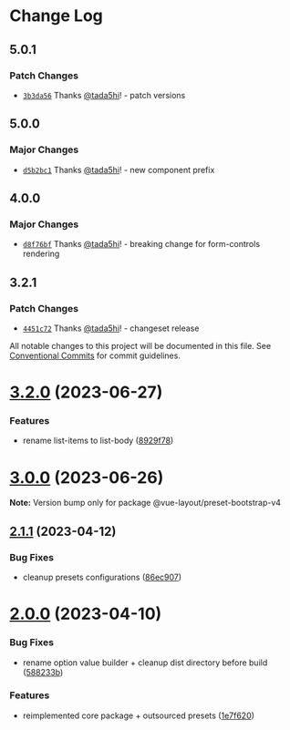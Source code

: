 # Change Log

## 5.0.1

### Patch Changes

- [`3b3da56`](https://github.com/tada5hi/vue-layout/commit/3b3da56d5d59a5520bd3572de29370d2556df766) Thanks [@tada5hi](https://github.com/tada5hi)! - patch versions

## 5.0.0

### Major Changes

- [`d5b2bc1`](https://github.com/tada5hi/vue-layout/commit/d5b2bc1903f055f33c3ac3c842f97854e21111be) Thanks [@tada5hi](https://github.com/tada5hi)! - new component prefix

## 4.0.0

### Major Changes

- [`d8f76bf`](https://github.com/tada5hi/vue-layout/commit/d8f76bfe0e302b7925eacda3be89db94df72075c) Thanks [@tada5hi](https://github.com/tada5hi)! - breaking change for form-controls rendering

## 3.2.1

### Patch Changes

- [`4451c72`](https://github.com/tada5hi/vue-layout/commit/4451c729042652256800a1cd1f94d78fe00d7f48) Thanks [@tada5hi](https://github.com/tada5hi)! - changeset release

All notable changes to this project will be documented in this file.
See [Conventional Commits](https://conventionalcommits.org) for commit guidelines.

# [3.2.0](https://github.com/tada5hi/vue-layout/compare/v3.1.1...v3.2.0) (2023-06-27)

### Features

- rename list-items to list-body ([8929f78](https://github.com/tada5hi/vue-layout/commit/8929f78d078e778ada6a13acefb190bde50d24c4))

# [3.0.0](https://github.com/tada5hi/vue-layout/compare/v2.8.4...v3.0.0) (2023-06-26)

**Note:** Version bump only for package @vue-layout/preset-bootstrap-v4

## [2.1.1](https://github.com/tada5hi/vue-layout/compare/v2.1.0...v2.1.1) (2023-04-12)

### Bug Fixes

- cleanup presets configurations ([86ec907](https://github.com/tada5hi/vue-layout/commit/86ec907178074f3c351f48cf35acb2652ad17f45))

# [2.0.0](https://github.com/tada5hi/vue-layout/compare/v1.1.0...v2.0.0) (2023-04-10)

### Bug Fixes

- rename option value builder + cleanup dist directory before build ([588233b](https://github.com/tada5hi/vue-layout/commit/588233b0d030b050b46a90ff7d5b9dbb60c1c0d5))

### Features

- reimplemented core package + outsourced presets ([1e7f620](https://github.com/tada5hi/vue-layout/commit/1e7f6205c0445098c55469ba9599cdfc52f07482))
